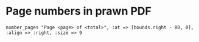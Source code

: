 # Page numbers in prawn PDF

```
number_pages "Page <page> of <total>", :at => [bounds.right - 80, 0], :align => :right, :size => 9
```